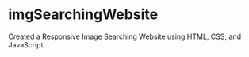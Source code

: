# imgSearchingWebsite
Created a Responsive Image Searching Website using HTML, CSS, and JavaScript.

